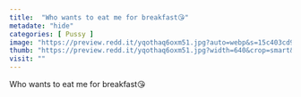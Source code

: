 ```yaml
---
title:  "Who wants to eat me for breakfast😘"
metadate: "hide"
categories: [ Pussy ]
image: "https://preview.redd.it/yqothaq6oxm51.jpg?auto=webp&s=15c403cd937445c483ddbc2df447d56352925c86"
thumb: "https://preview.redd.it/yqothaq6oxm51.jpg?width=640&crop=smart&auto=webp&s=a72feee69223f2e92b9c69cf7ea56d599836af2b"
visit: ""
---
```

Who wants to eat me for breakfast😘
